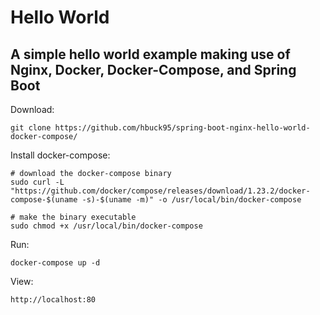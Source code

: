 # Hello World

## A simple hello world example making use of Nginx, Docker, Docker-Compose, and Spring Boot

Download:
```
git clone https://github.com/hbuck95/spring-boot-nginx-hello-world-docker-compose/
```
Install docker-compose:
```
# download the docker-compose binary
sudo curl -L "https://github.com/docker/compose/releases/download/1.23.2/docker-compose-$(uname -s)-$(uname -m)" -o /usr/local/bin/docker-compose

# make the binary executable
sudo chmod +x /usr/local/bin/docker-compose
```

Run:
```
docker-compose up -d
```

View:
```
http://localhost:80
```
